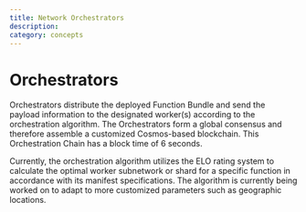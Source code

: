 ```yaml
---
title: Network Orchestrators
description:
category: concepts
---
```


# Orchestrators

Orchestrators distribute the deployed Function Bundle and send the payload information to the designated worker(s) according to the orchestration algorithm. The Orchestrators form a global consensus and therefore assemble a customized Cosmos-based blockchain. This Orchestration Chain has a block time of 6 seconds.

Currently, the orchestration algorithm utilizes the ELO rating system to calculate the optimal worker subnetwork or shard for a specific function in accordance with its manifest specifications. The algorithm is currently being worked on to adapt to more customized parameters such as geographic locations.
